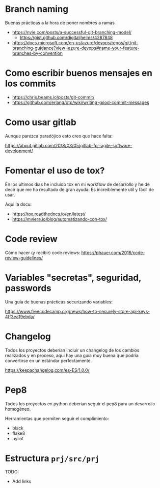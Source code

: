 # Branch naming

Buenas prácticas a la hora de poner nombres a ramas.

* https://nvie.com/posts/a-successful-git-branching-model/
   * https://gist.github.com/digitaljhelms/4287848
* https://docs.microsoft.com/en-us/azure/devops/repos/git/git-branching-guidance?view=azure-devops#name-your-feature-branches-by-convention

# Como escribir buenos mensajes en los commits

* https://chris.beams.io/posts/git-commit/
* https://github.com/erlang/otp/wiki/writing-good-commit-messages

# Como usar gitlab

Aunque parezca paradójico esto creo que hace falta:

https://about.gitlab.com/2018/03/05/gitlab-for-agile-software-development/

# Fomentar el uso de tox?

En los últimos días he incluido tox en mi workflow de desarrollo y he de decir
que me ha resultado de gran ayuda. Es increiblemente util y fácil de usar.

Aqui la docu:

* https://tox.readthedocs.io/en/latest/
* https://mviera.io/blog/automatizando-con-tox/

# Code review

Cómo hacer (y recibir) code reviews: https://phauer.com/2018/code-review-guidelines/

# Variables "secretas", seguridad, passwords

Una guía de buenas prácticas securizando variables:

https://www.freecodecamp.org/news/how-to-securely-store-api-keys-4ff3ea19ebda/

# Changelog

Todos los proyectos deberían incluir un changelog de los cambios realizados y
en proceso, aqui hay una guía muy buena que podría convertirse en un estándar perfectamente.


https://keepachangelog.com/es-ES/1.0.0/

# Pep8

Todos los proyectos en python deberían seguir el pep8 para un desarrollo homogéneo.

Herramientas que permiten seguir el complimiento:

* black
* flake8
* pylint


# Estructura `prj/src/prj`

TODO:
* Add links

